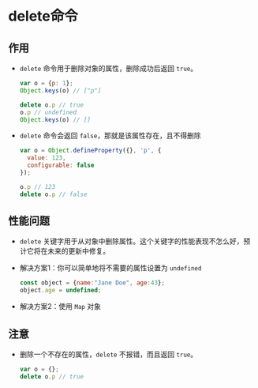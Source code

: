 # delete命令

## 作用

  - `delete` 命令用于删除对象的属性，删除成功后返回 `true`。

    ```javascript
    var o = {p: 1};
    Object.keys(o) // ["p"]

    delete o.p // true
    o.p // undefined
    Object.keys(o) // []
    ```

  - `delete` 命令会返回 `false`，那就是该属性存在，且不得删除

    ```javascript
    var o = Object.defineProperty({}, 'p', {
      value: 123,
      configurable: false
    });

    o.p // 123
    delete o.p // false
    ```

## 性能问题

  - `delete` 关键字用于从对象中删除属性。这个关键字的性能表现不怎么好，预计它将在未来的更新中修复。

  - 解决方案1：你可以简单地将不需要的属性设置为 `undefined`

    ```javascript
    const object = {name:"Jane Doe", age:43};
    object.age = undefined;
    ```

  - 解决方案2：使用 `Map`  对象

## 注意

  - 删除一个不存在的属性，`delete` 不报错，而且返回 `true`。

    ```javascript
    var o = {};
    delete o.p // true
    ```
